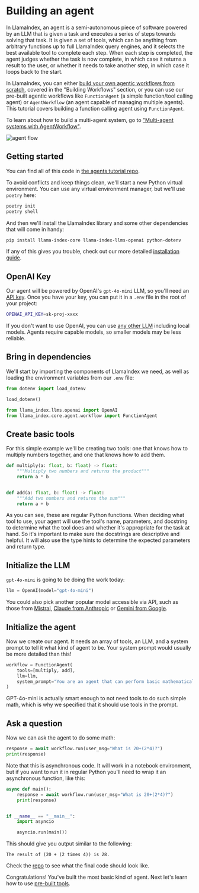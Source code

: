 # Building an agent

In LlamaIndex, an agent is a semi-autonomous piece of software powered by an LLM that is given a task and executes a series of steps towards solving that task. It is given a set of tools, which can be anything from arbitrary functions up to full LlamaIndex query engines, and it selects the best available tool to complete each step. When each step is completed, the agent judges whether the task is now complete, in which case it returns a result to the user, or whether it needs to take another step, in which case it loops back to the start.

In LlamaIndex, you can either [build your own agentic workflows from scratch](../understanding/workflows/index.md), covered in the "Building Workflows" section, or you can use our pre-built agentic workflows like `FunctionAgent` (a simple function/tool calling agent) or `AgentWorkflow` (an agent capable of managing multiple agents). This tutorial covers building a function calling agent using `FunctionAgent`.

To learn about how to build a multi-agent system, go to ["Multi-agent systems with AgentWorkflow"](./multi_agent.md).

![agent flow](./agent_flow.png)

## Getting started

You can find all of this code in [the agents tutorial repo](https://github.com/run-llama/python-agents-tutorial).

To avoid conflicts and keep things clean, we'll start a new Python virtual environment. You can use any virtual environment manager, but we'll use `poetry` here:

```bash
poetry init
poetry shell
```

And then we'll install the LlamaIndex library and some other dependencies that will come in handy:

```bash
pip install llama-index-core llama-index-llms-openai python-dotenv
```

If any of this gives you trouble, check out our more detailed [installation guide](../../getting_started/installation.md).

## OpenAI Key

Our agent will be powered by OpenAI's `gpt-4o-mini` LLM, so you'll need an [API key](https://platform.openai.com/). Once you have your key, you can put it in a `.env` file in the root of your project:

```bash
OPENAI_API_KEY=sk-proj-xxxx
```

If you don't want to use OpenAI, you can use [any other LLM](../using_llms/using_llms.md) including local models. Agents require capable models, so smaller models may be less reliable.

## Bring in dependencies

We'll start by importing the components of LlamaIndex we need, as well as loading the environment variables from our `.env` file:

```python
from dotenv import load_dotenv

load_dotenv()

from llama_index.llms.openai import OpenAI
from llama_index.core.agent.workflow import FunctionAgent
```

## Create basic tools

For this simple example we'll be creating two tools: one that knows how to multiply numbers together, and one that knows how to add them.

```python
def multiply(a: float, b: float) -> float:
    """Multiply two numbers and returns the product"""
    return a * b


def add(a: float, b: float) -> float:
    """Add two numbers and returns the sum"""
    return a + b
```

As you can see, these are regular Python functions. When deciding what tool to use, your agent will use the tool's name, parameters, and docstring to determine what the tool does and whether it's appropriate for the task at hand. So it's important to make sure the docstrings are descriptive and helpful. It will also use the type hints to determine the expected parameters and return type.

## Initialize the LLM

`gpt-4o-mini` is going to be doing the work today:

```python
llm = OpenAI(model="gpt-4o-mini")
```

You could also pick another popular model accessible via API, such as those from [Mistral](../../examples/llm/mistralai.ipynb), [Claude from Anthropic](../../examples/llm/anthropic.ipynb) or [Gemini from Google](../../examples/llm/google_genai.ipynb).

## Initialize the agent

Now we create our agent. It needs an array of tools, an LLM, and a system prompt to tell it what kind of agent to be. Your system prompt would usually be more detailed than this!

```python
workflow = FunctionAgent(
    tools=[multiply, add],
    llm=llm,
    system_prompt="You are an agent that can perform basic mathematical operations using tools.",
)
```

GPT-4o-mini is actually smart enough to not need tools to do such simple math, which is why we specified that it should use tools in the prompt.

## Ask a question

Now we can ask the agent to do some math:

```python
response = await workflow.run(user_msg="What is 20+(2*4)?")
print(response)
```

Note that this is asynchronous code. It will work in a notebook environment, but if you want to run it in regular Python you'll need to wrap it an asynchronous function, like this:

```python
async def main():
    response = await workflow.run(user_msg="What is 20+(2*4)?")
    print(response)


if __name__ == "__main__":
    import asyncio

    asyncio.run(main())
```

This should give you output similar to the following:

```
The result of (20 + (2 times 4)) is 28.
```

Check the [repo](https://github.com/run-llama/python-agents-tutorial/blob/main/1_basic_agent.py) to see what the final code should look like.

Congratulations! You've built the most basic kind of agent. Next let's learn how to use [pre-built tools](./tools.md).
